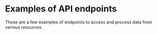
<!DOCTYPE html>
<html>
<body>

<h1>Examples of API endpoints </h1>
<p>These are a few examples of endpoints to access and process data from various resources.</p>

</body>
</html>




